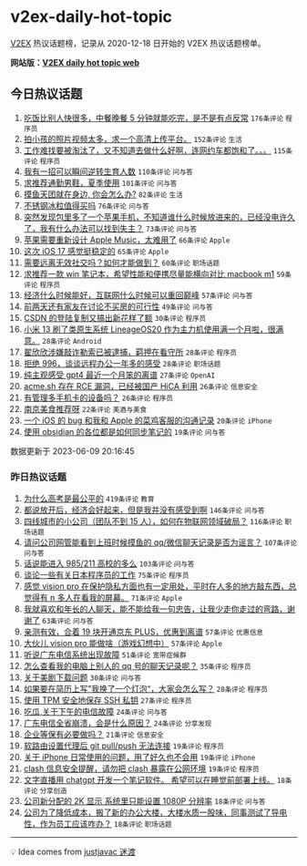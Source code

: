 # v2ex-daily-hot-topic

[V2EX](https://www.v2ex.com/) 热议话题榜，记录从 2020-12-18 日开始的 V2EX 热议话题榜单。

**网站版：[V2EX daily hot topic web](https://boojack.github.io/v2ex-daily-hot-topic-web/)**

## 今日热议话题

<!-- TODAY BEGIN -->

1. [吃饭比别人快很多，中餐晚餐 5 分钟就能吃完，是不是有点反常](https://www.v2ex.com/t/947169) `176条评论` `程序员`
1. [拍小孩的照片视频太多，求一个高清上传平台。](https://www.v2ex.com/t/947187) `152条评论` `生活`
1. [工作难找要被淘汰了，又不知道去做什么好啊，连网约车都饱和了。。。](https://www.v2ex.com/t/947259) `115条评论` `程序员`
1. [我有一招可以瞬间逆转生育人数](https://www.v2ex.com/t/947370) `110条评论` `问与答`
1. [求推荐通勤男鞋，夏季使用](https://www.v2ex.com/t/947219) `101条评论` `问与答`
1. [摸鱼天团就在身边, 你会怎么办?](https://www.v2ex.com/t/947230) `82条评论` `生活`
1. [不锈钢冰粒值得买吗](https://www.v2ex.com/t/947220) `76条评论` `问与答`
1. [突然发现包里多了一个苹果手机，不知道谁什么时候放进来的，已经没电许久了，我有什么办法可以找到失主？](https://www.v2ex.com/t/947160) `73条评论` `问与答`
1. [苹果需要重新设计 Apple Music，太难用了](https://www.v2ex.com/t/947276) `66条评论` `Apple`
1. [这次 iOS 17 感觉挺稳定的](https://www.v2ex.com/t/947175) `65条评论` `Apple`
1. [需要远离无效社交吗？如何才能做到？](https://www.v2ex.com/t/947229) `60条评论` `职场话题`
1. [求推荐一款 win 笔记本，希望性能和便携尽量能横向对比 macbook m1](https://www.v2ex.com/t/947210) `59条评论` `程序员`
1. [经济什么时候能好，互联网什么时候可以重回巅峰](https://www.v2ex.com/t/947198) `57条评论` `问与答`
1. [前两天还有家友在讨论不买房的可行性](https://www.v2ex.com/t/947182) `49条评论` `问与答`
1. [CSDN 的登陆复制又搞出新花样了额](https://www.v2ex.com/t/947362) `30条评论` `程序员`
1. [小米 13 刷了类原生系统 LineageOS20 作为主力机使用满一个月啦，很满意。](https://www.v2ex.com/t/947374) `28条评论` `Android`
1. [翟欣欣涉嫌敲诈勒索已被逮捕，羁押在看守所](https://www.v2ex.com/t/947366) `28条评论` `程序员`
1. [拒绝 996，谈谈远程办公一年多的感受](https://www.v2ex.com/t/947355) `28条评论` `职场话题`
1. [纯主观感受 gpt4 最近一个月笨的离谱](https://www.v2ex.com/t/947392) `27条评论` `OpenAI`
1. [acme.sh 存在 RCE 漏洞，已经被国产 HiCA 利用](https://www.v2ex.com/t/947389) `26条评论` `信息安全`
1. [有管理多手机卡的设备吗？](https://www.v2ex.com/t/947350) `26条评论` `程序员`
1. [南京美食推荐呀](https://www.v2ex.com/t/947299) `22条评论` `美酒与美食`
1. [一个 iOS 的 bug 和我和 Apple 的菜鸡客服的沟通记录](https://www.v2ex.com/t/947234) `20条评论` `iPhone`
1. [使用 obsidian 的各位都是如何同步笔记的](https://www.v2ex.com/t/947284) `19条评论` `问与答`

数据更新于 2023-06-09 20:16:45

<!-- TODAY END -->

### 昨日热议话题

<!-- YESTERDAY BEGIN -->

1. [为什么高考是最公平的](https://www.v2ex.com/t/946871) `419条评论` `教育`
1. [都说放开后，经济会好起来，但是我并没有感受到啊](https://www.v2ex.com/t/946878) `146条评论` `问与答`
1. [四线城市的小公司（团队不到 15 人），如何在物联网领域破局？](https://www.v2ex.com/t/946848) `116条评论` `职场话题`
1. [请问公司网管能看到上班时候摸鱼的 qq/微信聊天记录是否为谣言？](https://www.v2ex.com/t/946821) `107条评论` `问与答`
1. [话说能进入 985/211 高校的多么](https://www.v2ex.com/t/946943) `103条评论` `问与答`
1. [谈论一些有关日本程序员的工作](https://www.v2ex.com/t/946908) `75条评论` `程序员`
1. [感觉 vision pro 在保护隐私方面也有一定用处，平时在人多的地方敲东西，总觉得有 n 多人在看我的屏幕。](https://www.v2ex.com/t/946812) `71条评论` `Apple`
1. [我就喜欢和年长的人聊天，能不能给我一句忠告，让我少走你走过的弯路，谢谢了](https://www.v2ex.com/t/947045) `63条评论` `问与答`
1. [亲测有效，合着 19 块开通京东 PLUS，优惠到离谱](https://www.v2ex.com/t/947019) `57条评论` `优惠信息`
1. [大伙儿 vision pro 能做啥（游戏幻想中）](https://www.v2ex.com/t/946847) `57条评论` `Apple`
1. [听说广东电信系统出现故障](https://www.v2ex.com/t/947003) `51条评论` `宽带症候群`
1. [怎么查看我的电脑上别人的 qq 号的聊天记录呢？](https://www.v2ex.com/t/946799) `35条评论` `程序员`
1. [关于美剧下载问题](https://www.v2ex.com/t/946840) `30条评论` `问与答`
1. [如果要在简历上写”我换了一个灯泡“，大家会怎么写？](https://www.v2ex.com/t/946883) `28条评论` `程序员`
1. [使用 TPM 安全地保存 SSH 私钥](https://www.v2ex.com/t/947118) `27条评论` `程序员`
1. [吃瓜,关于下午的电信故障](https://www.v2ex.com/t/947059) `24条评论` `问与答`
1. [广东电信全省崩溃，会是什么原因？](https://www.v2ex.com/t/947029) `24条评论` `分享发现`
1. [企业等保有必要做吗？](https://www.v2ex.com/t/946928) `21条评论` `信息安全`
1. [软路由设置代理后 git pull/push 无法连接](https://www.v2ex.com/t/947117) `19条评论` `程序员`
1. [关于 iPhone 日常使用的问题，用了好久也不会用](https://www.v2ex.com/t/947036) `19条评论` `iPhone`
1. [clash 信息安全提醒，请勿把 clash 暴露在公网环境](https://www.v2ex.com/t/946991) `19条评论` `程序员`
1. [文字直播用 chatgpt 开发一个笔记软件。 希望可以在睡觉前部署上线。](https://www.v2ex.com/t/947094) `18条评论` `分享创造`
1. [公司新分配的 2K 显示 系统里只能设置 1080P 分辨率](https://www.v2ex.com/t/947051) `18条评论` `问与答`
1. [公司为了降低成本，搬了新的办公大楼，大楼水质一股味，同事测试了导电性，作为员工应该咋办？](https://www.v2ex.com/t/947037) `18条评论` `职场话题`

<!-- YESTERDAY END -->

---

💡 Idea comes from [justjavac 迷渡](https://github.com/justjavac/)
